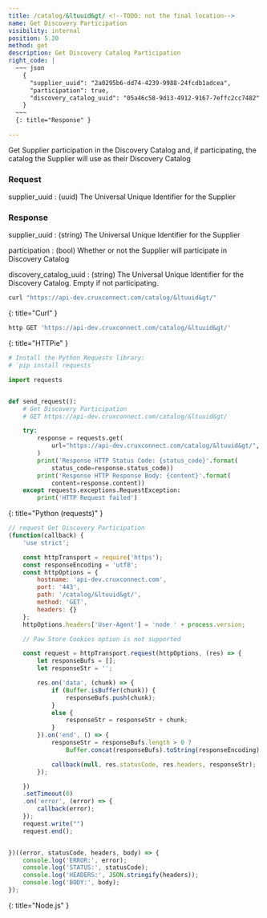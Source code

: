```yaml
---
title: /catalog/&ltuuid&gt/ <!--TODO: not the final location-->
name: Get Discovery Participation
visibility: internal
position: 5.20
method: get
description: Get Discovery Catalog Participation
right_code: |
  ~~~ json
    {
      "supplier_uuid": "2a0295b6-dd74-4239-9988-24fcdb1adcea",
      "participation": true,
      "discovery_catalog_uuid": "05a46c58-9d13-4912-9167-7effc2cc7482"
    }
  ~~~
  {: title="Response" }

---
```

Get Supplier participation in the Discovery Catalog and, if participating, the catalog the Supplier will use as their Discovery Catalog

### Request
supplier_uuid
: (uuid) The Universal Unique Identifier for the Supplier

### Response

supplier_uuid
: (string) The Universal Unique Identifier for the Supplier

participation
: (bool) Whether or not the Supplier will participate in Discovery Catalog

discovery_catalog_uuid
: (string) The Universal Unique Identifier for the Discovery Catalog. Empty if not participating.

~~~ bash
curl "https://api-dev.cruxconnect.com/catalog/&ltuuid&gt/"

~~~
{: title="Curl" }

~~~ bash
http GET 'https://api-dev.cruxconnect.com/catalog/&ltuuid&gt/'

~~~
{: title="HTTPie" }

~~~ python
# Install the Python Requests library:
# `pip install requests`

import requests


def send_request():
    # Get Discovery Participation
    # GET https://api-dev.cruxconnect.com/catalog/&ltuuid&gt/

    try:
        response = requests.get(
            url="https://api-dev.cruxconnect.com/catalog/&ltuuid&gt/",
        )
        print('Response HTTP Status Code: {status_code}'.format(
            status_code=response.status_code))
        print('Response HTTP Response Body: {content}'.format(
            content=response.content))
    except requests.exceptions.RequestException:
        print('HTTP Request failed')

~~~
{: title="Python (requests)" }

~~~ javascript
// request Get Discovery Participation
(function(callback) {
    'use strict';

    const httpTransport = require('https');
    const responseEncoding = 'utf8';
    const httpOptions = {
        hostname: 'api-dev.cruxconnect.com',
        port: '443',
        path: '/catalog/&ltuuid&gt/',
        method: 'GET',
        headers: {}
    };
    httpOptions.headers['User-Agent'] = 'node ' + process.version;

    // Paw Store Cookies option is not supported

    const request = httpTransport.request(httpOptions, (res) => {
        let responseBufs = [];
        let responseStr = '';

        res.on('data', (chunk) => {
            if (Buffer.isBuffer(chunk)) {
                responseBufs.push(chunk);
            }
            else {
                responseStr = responseStr + chunk;
            }
        }).on('end', () => {
            responseStr = responseBufs.length > 0 ?
                Buffer.concat(responseBufs).toString(responseEncoding) : responseStr;

            callback(null, res.statusCode, res.headers, responseStr);
        });

    })
    .setTimeout(0)
    .on('error', (error) => {
        callback(error);
    });
    request.write("")
    request.end();


})((error, statusCode, headers, body) => {
    console.log('ERROR:', error);
    console.log('STATUS:', statusCode);
    console.log('HEADERS:', JSON.stringify(headers));
    console.log('BODY:', body);
});

~~~
{: title="Node.js" }
